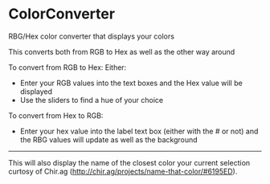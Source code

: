 ColorConverter
==============

RBG/Hex color converter that displays your colors

This converts both from RGB to Hex as well as the other way around

To convert from RGB to Hex:
Either:
  - Enter your RGB values into the text boxes and the Hex value will be displayed
  - Use the sliders to find a hue of your choice
  
To convert from Hex to RGB:
  - Enter your hex value into the label text box (either with the # or not) and the RBG values will update as well as the background
  
-------------------------

This will also display the name of the closest color your current selection curtosy of Chir.ag (http://chir.ag/projects/name-that-color/#6195ED).
